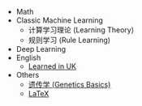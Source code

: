 - Math
- Classic Machine Learning
    - 计算学习理论 (Learning Theory)
    - 规则学习 (Rule Learning)
- Deep Learning
- English
    - [Learned in UK](english/learned-in-uk.md)
- Others
    - [遗传学 (Genetics Basics)](others/genetics.md)
    - [LaTeX](others/latex.md)